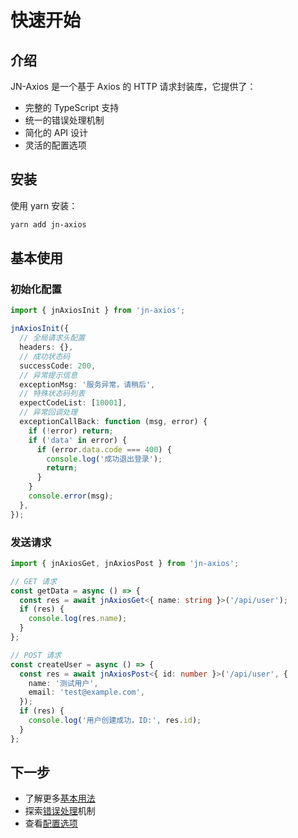 # 快速开始

## 介绍

JN-Axios 是一个基于 Axios 的 HTTP 请求封装库，它提供了：

- 完整的 TypeScript 支持
- 统一的错误处理机制
- 简化的 API 设计
- 灵活的配置选项

## 安装

使用 yarn 安装：

```bash
yarn add jn-axios
```

## 基本使用

### 初始化配置

```typescript
import { jnAxiosInit } from 'jn-axios';

jnAxiosInit({
  // 全局请求头配置
  headers: {},
  // 成功状态码
  successCode: 200,
  // 异常提示信息
  exceptionMsg: '服务异常，请稍后',
  // 特殊状态码列表
  expectCodeList: [10001],
  // 异常回调处理
  exceptionCallBack: function (msg, error) {
    if (!error) return;
    if ('data' in error) {
      if (error.data.code === 400) {
        console.log('成功退出登录');
        return;
      }
    }
    console.error(msg);
  },
});
```

### 发送请求

```typescript
import { jnAxiosGet, jnAxiosPost } from 'jn-axios';

// GET 请求
const getData = async () => {
  const res = await jnAxiosGet<{ name: string }>('/api/user');
  if (res) {
    console.log(res.name);
  }
};

// POST 请求
const createUser = async () => {
  const res = await jnAxiosPost<{ id: number }>('/api/user', {
    name: '测试用户',
    email: 'test@example.com',
  });
  if (res) {
    console.log('用户创建成功，ID:', res.id);
  }
};
```

## 下一步

- 了解更多[基本用法](./basic-usage.md)
- 探索[错误处理](./error-handling.md)机制
- 查看[配置选项](./configuration.md)
